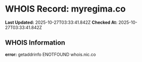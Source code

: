 # WHOIS Record: myregima.co

**Last Updated:** 2025-10-27T03:33:41.842Z
**Checked At:** 2025-10-27T03:33:41.842Z

## WHOIS Information

**error:** getaddrinfo ENOTFOUND whois.nic.co

